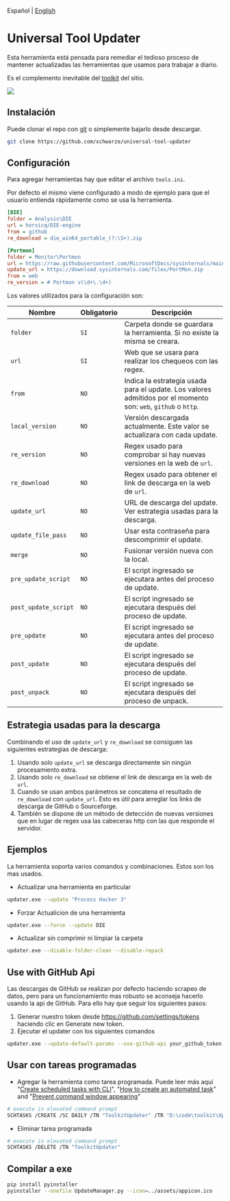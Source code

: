Español | [English](README.md)

# Universal Tool Updater

Esta herramienta está pensada para remediar el tedioso proceso de mantener actualizadas las herramientas que usamos para trabajar a diario.

Es el complemento inevitable del [toolkit](https://github.com/indetectables-net/toolkit) del sitio.

![](assets/demo.gif)

## Instalación

Puede clonar el repo con [git](https://git-scm.com/download/win) o simplemente bajarlo desde descargar.

```bash
git clone https://github.com/xchwarze/universal-tool-updater
```

## Configuración

Para agregar herramientas hay que editar el archivo `tools.ini`.

Por defecto el mismo viene configurado a modo de ejemplo para que el usuario entienda rápidamente como se usa la herramienta.

```ini
[DIE]
folder = Analysis\DIE
url = horsicq/DIE-engine
from = github
re_download = die_win64_portable_(?:\S+).zip

[Portmon]
folder = Monitor\Portmon
url = https://raw.githubusercontent.com/MicrosoftDocs/sysinternals/main/sysinternals/downloads/portmon.md
update_url = https://download.sysinternals.com/files/PortMon.zip
from = web
re_version = # Portmon v(\d+\.\d+)
```

Los valores utilizados para la configuración son:

| Nombre               | Obligatorio | Descripción                                                                                            |
|----------------------|-------------|--------------------------------------------------------------------------------------------------------|
| `folder`             | `SI`        | Carpeta donde se guardara la herramienta. Si no existe la misma se creara.                             |
| `url`                | `SI`        | Web que se usara para realizar los chequeos con las regex.                                             |
| `from`               | `NO`        | Indica la estrategia usada para el update. Los valores admitidos por el momento son: `web`, `github` o `http`. |
| `local_version`      | `NO`        | Versión descargada actualmente. Este valor se actualizara con cada update.                             |
| `re_version`         | `NO`        | Regex usado para comprobar si hay nuevas versiones en la web de `url`.                                 |
| `re_download`        | `NO`        | Regex usado para obtener el link de descarga en la web de `url`.                                       |
| `update_url`         | `NO`        | URL de descarga del update. Ver estrategia usadas para la descarga.                                    |
| `update_file_pass`   | `NO`        | Usar esta contraseña para descomprimir el update.                                                      |
| `merge`              | `NO`        | Fusionar versión nueva con la local.                                                                   |
| `pre_update_script`  | `NO`        | El script ingresado se ejecutara antes del proceso de update.                                          |
| `post_update_script` | `NO`        | El script ingresado se ejecutara después del proceso de update.                                        |
| `pre_update`         | `NO`        | El script ingresado se ejecutara antes del proceso de update.                                          |
| `post_update`        | `NO`        | El script ingresado se ejecutara después del proceso de update.                                        |
| `post_unpack`        | `NO`        | El script ingresado se ejecutara después del proceso de unpack.                                        |

## Estrategia usadas para la descarga

Combinando el uso de `update_url` y `re_download` se consiguen las siguientes estrategias de descarga:

1. Usando solo `update_url` se descarga directamente sin ningún procesamiento extra.
2. Usando solo `re_download` se obtiene el link de descarga en la web de `url`.
3. Cuando se usan ambos parámetros se concatena el resultado de `re_download` con `update_url`.
Esto es útil para arreglar los links de descarga de GitHub o Sourceforge.
4. También se dispone de un método de detección de nuevas versiones que en lugar de regex usa las cabeceras http con las que responde el servidor.

## Ejemplos

La herramienta soporta varios comandos y combinaciones. Estos son los mas usados.

* Actualizar una herramienta en particular

```bash
updater.exe --update "Process Hacker 3"
```

* Forzar Actualicion de una herramienta

```bash
updater.exe --force --update DIE
```

* Actualizar sin comprimir ni limpiar la carpeta

```bash
updater.exe --disable-folder-clean --disable-repack
```

## Use with GitHub Api

Las descargas de GitHub se realizan por defecto haciendo scrapeo de datos, pero para un funcionamiento mas robusto se aconseja hacerlo usando la api de GitHub.
Para ello hay que seguir los siguientes pasos:

1. Generar nuestro token desde https://github.com/settings/tokens haciendo clic en Generate new token. 
2. Ejecutar el updater con los siguientes comandos

```bash
updater.exe --update-default-params --use-github-api your_github_token
```

## Usar con tareas programadas

* Agregar la herramienta como tarea programada. Puede leer más aquí
"[Create scheduled tasks with CLI](https://www.windowscentral.com/how-create-task-using-task-scheduler-command-prompt)", 
"[How to create an automated task](https://www.windowscentral.com/how-create-automated-task-using-task-scheduler-windows-10)" and 
"[Prevent command window appearing](https://pureinfotech.com/prevent-command-window-appearing-scheduled-tasks-windows-10/)"

```bash
# execute in elevated command prompt
SCHTASKS /CREATE /SC DAILY /TN "ToolkitUpdater" /TR "D:\code\toolkit\Updater\custom-task.bat" /ST 14:00
```

* Eliminar tarea programada

```bash
# execute in elevated command prompt
SCHTASKS /DELETE /TN "ToolkitUpdater"
```

## Compilar a exe

```bash
pip install pyinstaller
pyinstaller --onefile UpdateManager.py --icon=../assets/appicon.ico
```
